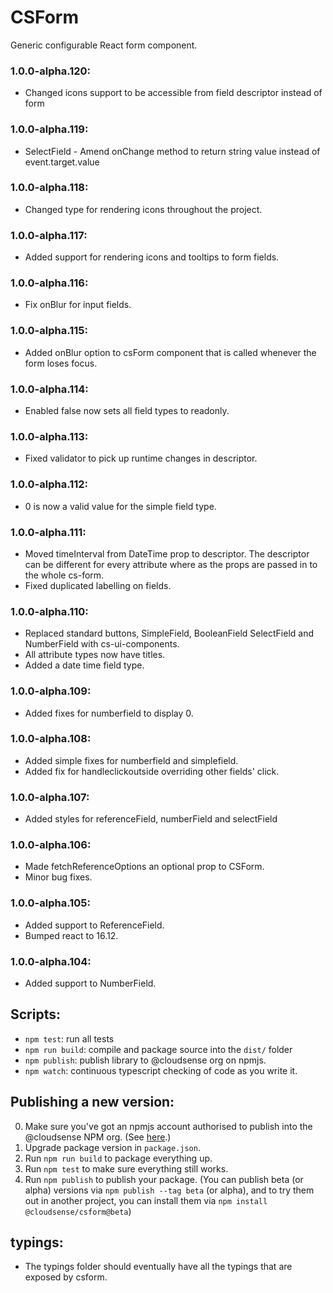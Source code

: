# CSForm

Generic configurable React form component.

### 1.0.0-alpha.120:
* Changed icons support to be accessible from field descriptor instead of form

### 1.0.0-alpha.119:
* SelectField - Amend onChange method to return string value instead of event.target.value

### 1.0.0-alpha.118:
* Changed type for rendering icons throughout the project.

### 1.0.0-alpha.117:
* Added support for rendering icons and tooltips to form fields.

### 1.0.0-alpha.116:
* Fix onBlur for input fields.

### 1.0.0-alpha.115:
* Added onBlur option to csForm component that is called whenever the form loses focus.

### 1.0.0-alpha.114:
* Enabled false now sets all field types to readonly.

### 1.0.0-alpha.113:
* Fixed validator to pick up runtime changes in descriptor.

### 1.0.0-alpha.112:
* 0 is now a valid value for the simple field type.

### 1.0.0-alpha.111:
* Moved timeInterval from DateTime prop to descriptor. The descriptor can be different for every attribute where as the props are passed in to the whole cs-form.
* Fixed duplicated labelling on fields.

### 1.0.0-alpha.110:
* Replaced standard buttons, SimpleField, BooleanField SelectField and NumberField with cs-ui-components.
* All attribute types now have titles.
* Added a date time field type.

### 1.0.0-alpha.109:
* Added fixes for numberfield to display 0.

### 1.0.0-alpha.108:
* Added simple fixes for numberfield and simplefield.
* Added fix for handleclickoutside overriding other fields' click.

### 1.0.0-alpha.107:
* Added styles for referenceField, numberField and selectField

### 1.0.0-alpha.106:
* Made fetchReferenceOptions an optional prop to CSForm.
* Minor bug fixes.

### 1.0.0-alpha.105:
* Added support to ReferenceField.
* Bumped react to 16.12.

### 1.0.0-alpha.104:
* Added support to NumberField.

## Scripts:

* `npm test`: run all tests
* `npm run build`: compile and package source into the `dist/` folder
* `npm publish`: publish library to @cloudsense org on npmjs.
* `npm watch`: continuous typescript checking of code as you write it.

## Publishing a new version:

0. Make sure you've got an npmjs account authorised to publish into the @cloudsense NPM org. (See [here](https://docs.google.com/document/d/1UjmJIR74ag0yWQ_IO39aQBPNYMacfi6E5b6FgVYl-OA/edit).)
1. Upgrade package version in `package.json`.
2. Run `npm run build` to package everything up.
3. Run `npm test` to make sure everything still works.
4. Run `npm publish` to publish your package. (You can publish beta (or alpha) versions via `npm publish --tag beta` (or alpha), and to try them out in another project, you can install them via `npm install @cloudsense/csform@beta`)

## typings:
* The typings folder should eventually have all the typings that are exposed by csform.
